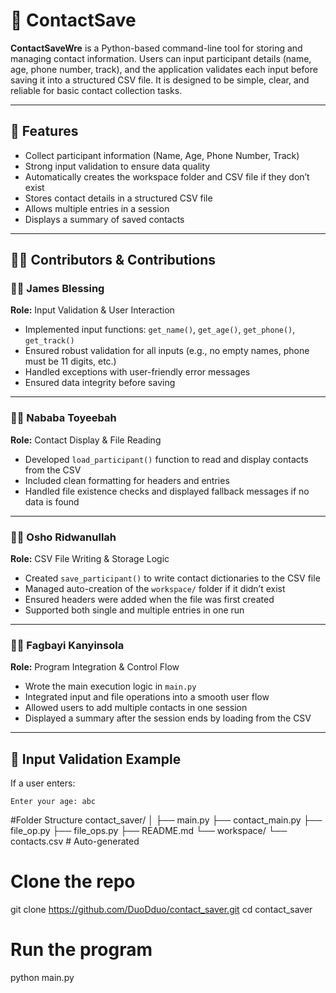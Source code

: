 # 📇 ContactSave

**ContactSaveWre** is a Python-based command-line tool for storing and managing contact information. Users can input participant details (name, age, phone number, track), and the application validates each input before saving it into a structured CSV file. It is designed to be simple, clear, and reliable for basic contact collection tasks.

---

## 🚀 Features

- Collect participant information (Name, Age, Phone Number, Track)
- Strong input validation to ensure data quality
- Automatically creates the workspace folder and CSV file if they don’t exist
- Stores contact details in a structured CSV file
- Allows multiple entries in a session
- Displays a summary of saved contacts

---

## 👨‍💻 Contributors & Contributions

### 🧑‍💻 **James Blessing**  
**Role:** Input Validation & User Interaction  
- Implemented input functions: `get_name()`, `get_age()`, `get_phone()`, `get_track()`  
- Ensured robust validation for all inputs (e.g., no empty names, phone must be 11 digits, etc.)  
- Handled exceptions with user-friendly error messages  
- Ensured data integrity before saving

---

### 🧑‍💻 **Nababa Toyeebah**  
**Role:** Contact Display & File Reading  
- Developed `load_participant()` function to read and display contacts from the CSV  
- Included clean formatting for headers and entries  
- Handled file existence checks and displayed fallback messages if no data is found

---

### 🧑‍💻 **Osho Ridwanullah**  
**Role:** CSV File Writing & Storage Logic  
- Created `save_participant()` to write contact dictionaries to the CSV file  
- Managed auto-creation of the `workspace/` folder if it didn’t exist  
- Ensured headers were added when the file was first created  
- Supported both single and multiple entries in one run

---

### 🧑‍💻 **Fagbayi Kanyinsola**  
**Role:** Program Integration & Control Flow  
- Wrote the main execution logic in `main.py`  
- Integrated input and file operations into a smooth user flow  
- Allowed users to add multiple contacts in one session  
- Displayed a summary after the session ends by loading from the CSV

---

## 🧠 Input Validation Example

If a user enters:
```text
Enter your age: abc
```
#Folder Structure
contact_saver/
│
├── main.py
├── contact_main.py
├── file_op.py
├── file_ops.py
├── README.md
└── workspace/
    └── contacts.csv  # Auto-generated

# Clone the repo
git clone https://github.com/DuoDduo/contact_saver.git
cd contact_saver

# Run the program
python main.py

